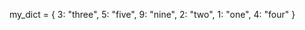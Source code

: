 my_dict = {
    3: "three",
    5: "five",
    9: "nine",
    2: "two",
    1: "one",
    4: "four"
}


